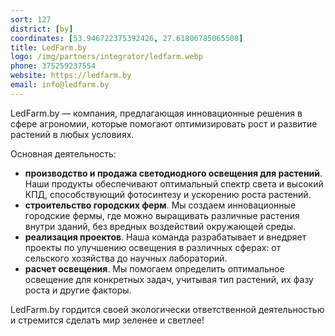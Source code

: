 ```yaml
---
sort: 127
district: [by]
coordinates: [53.946722375392426, 27.61806785065508]
title: LedFarm.by
logo: /img/partners/integrator/ledfarm.webp
phone: 375259237554
website: https://ledfarm.by
email: info@ledfarm.by
---
```


LedFarm.by — компания, предлагающая инновационные решения в сфере агрономии, которые помогают оптимизировать рост и развитие растений в любых условиях.


Основная деятельность:

* **производство и продажа светодиодного освещения для растений**. Наши продукты обеспечивают оптимальный спектр света и высокий КПД, способствующий фотосинтезу и ускорению роста растений.
* **строительство городских ферм**. Мы создаем инновационные городские фермы, где можно выращивать различные растения внутри зданий, без вредных воздействий окружающей среды.
* **реализация проектов**. Наша команда разрабатывает и внедряет проекты по улучшению освещения в различных сферах: от сельского хозяйства до научных лабораторий.
* **расчет освещения**. Мы помогаем определить оптимальное освещение для конкретных задач, учитывая тип растений, их фазу роста и другие факторы.

LedFarm.by гордится своей экологически ответственной деятельностью и стремится сделать мир зеленее и светлее!
